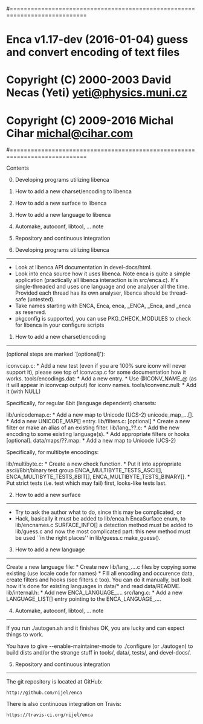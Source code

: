 #============================================================================
# Enca v1.17-dev (2016-01-04)  guess and convert encoding of text files
# Copyright (C) 2000-2003 David Necas (Yeti) <yeti@physics.muni.cz>
# Copyright (C) 2009-2016 Michal Cihar <michal@cihar.com>
#============================================================================

Contents

  0. Developing programs utilizing libenca
  1. How to add a new charset/encoding to libenca
  2. How to add a new surface to libenca
  3. How to add a new language to libenca
  4. Automake, autoconf, libtool, ... note
  5. Repository and continuous integration


0. Developing programs utilizing libenca
****************************************

  * Look at libenca API documentation in devel-docs/html.
  * Look into enca source how it uses libenca.
    Note enca is quite a simple application (practically all libenca
    interaction is in src/enca.c).  It's single-threaded and uses one
    language and one analyser all the time.  Provided each thread has its own
    analyser, libenca should be thread-safe (untested).
  * Take names starting with ENCA, Enca, enca, _ENCA, _Enca, and _enca
    as reserved.
  * pkgconfig is supported, you can use PKG_CHECK_MODULES to check for libenca
    in your configure scripts



1. How to add a new charset/encoding
************************************

(optional steps are marked `[optional]'):

  iconvcap.c:
    * Add a new test (even if you are 100% sure iconv will never support it),
      please see top of iconvcap.c for some documentation how it works.
  tools/encodings.dat:
    * Add a new entry.
    * Use @ICONV_NAME_<name>@ (as it will appear in iconvcap output) for
      iconv names.
  tools/iconvenc.null:
    * Add it (with NULL)


Specifically, for regular 8bit (language dependent) charsets:

  lib/unicodemap.c:
    * Add a new map to Unicode (UCS-2) unicode_map_...[].
    * Add a new UNICODE_MAP[] entry.
  lib/filters.c: [optional]
    * Create a new filter or make an alias of an existing filter.
  lib/lang_??.c:
    * Add the new encoding to some existing language(s).
    * Add appropriate filters or hooks [optional].
  data/maps/??.map:
    * Add a new map to Unicode (UCS-2)


Specifically, for multibyte encodings:

  lib/multibyte.c:
    * Create a new check function.
    * Put it into appropriate ascii/8bit/binary test group
      ENCA_MULTIBYTE_TESTS_ASCII[], ENCA_MULTIBYTE_TESTS_8BIT[],
      ENCA_MULTIBYTE_TESTS_BINARY[].
    * Put strict tests (i.e. test which may fail) first, looks-like tests
      last.



2. How to add a new surface
***************************

  * Try to ask the author what to do, since this may be complicated, or
  * Hack, basically it must be added to lib/enca.h EncaSurface enum,
    to lib/encnames.c SURFACE_INFO[] a detection method must be added to
    lib/guess.c and now the most complicated part: this new method must be
    used ``in the right places'' in lib/guess.c make_guess().



3. How to add a new language
****************************

  Create a new language file:
    * Create new lib/lang_....c files by copying some existing (use locale code
      for names)
    * Fill all encoding and occurence data, create filters and hooks (see
      filters.c too).  You can do it manually, but look how it's done for
      existing languages in data/* and read data/README.
  lib/internal.h:
    * Add new ENCA_LANGUAGE_....
  src/lang.c:
    * Add a new LANGUAGE_LIST[] entry pointing to the ENCA_LANGUAGE_....



4. Automake, autoconf, libtool, ... note
****************************************

If you run ./autogen.sh and it finishes OK, you are lucky and can expect
things to work.

You have to give --enable-maintainer-mode to ./configure (or ./autogen) to
build dists and/or the strange stuff in tools/, data/, tests/, and
devel-docs/.


5. Repository and continuous integration
****************************************

The git repository is located at GitHub:

    http://github.com/nijel/enca

There is also continuous integration on Travis:

    https://travis-ci.org/nijel/enca
